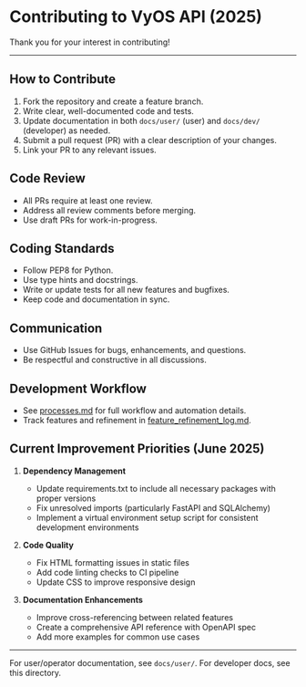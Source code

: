 # Contributing to VyOS API (2025)

Thank you for your interest in contributing!

---

## How to Contribute
1. Fork the repository and create a feature branch.
2. Write clear, well-documented code and tests.
3. Update documentation in both `docs/user/` (user) and `docs/dev/` (developer) as needed.
4. Submit a pull request (PR) with a clear description of your changes.
5. Link your PR to any relevant issues.

## Code Review
- All PRs require at least one review.
- Address all review comments before merging.
- Use draft PRs for work-in-progress.

## Coding Standards
- Follow PEP8 for Python.
- Use type hints and docstrings.
- Write or update tests for all new features and bugfixes.
- Keep code and documentation in sync.

## Communication
- Use GitHub Issues for bugs, enhancements, and questions.
- Be respectful and constructive in all discussions.

## Development Workflow
- See [processes.md](processes.md) for full workflow and automation details.
- Track features and refinement in [feature_refinement_log.md](feature_refinement_log.md).

## Current Improvement Priorities (June 2025)
1. **Dependency Management**
   - Update requirements.txt to include all necessary packages with proper versions
   - Fix unresolved imports (particularly FastAPI and SQLAlchemy)
   - Implement a virtual environment setup script for consistent development environments

2. **Code Quality**
   - Fix HTML formatting issues in static files
   - Add code linting checks to CI pipeline
   - Update CSS to improve responsive design

3. **Documentation Enhancements**
   - Improve cross-referencing between related features
   - Create a comprehensive API reference with OpenAPI spec
   - Add more examples for common use cases

---

For user/operator documentation, see `docs/user/`. For developer docs, see this directory.
